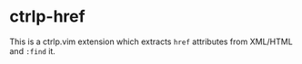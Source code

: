 ctrlp-href
==========

This is a ctrlp.vim extension which extracts `href` attributes
from XML/HTML and `:find` it.

